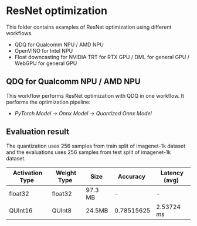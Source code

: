 # ResNet optimization

This folder contains examples of ResNet optimization using different workflows.

- QDQ for Qualcomm NPU / AMD NPU
- OpenVINO for Intel NPU
- Float downcasting for NVIDIA TRT for RTX GPU / DML for general GPU / WebGPU for general GPU

## QDQ for Qualcomm NPU / AMD NPU

This workflow performs ResNet optimization with QDQ in one workflow. It performs the optimization pipeline:

- *PyTorch Model -> Onnx Model -> Quantized Onnx Model*

## Evaluation result

The quantization uses 256 samples from train split of imagenet-1k dataset and the evaluations uses 256 samples from test split of imagenet-1k dataset.

| Activation Type&nbsp; | Weight Type&nbsp; | Size&nbsp; | Accuracy&nbsp; | Latency (avg)&nbsp; |
| --------------------- | ----------------- | ---------- | -------------- | ------------------- |
| float32               | float32           | 97.3 MB    | -              | -                   |
| QUInt16               | QUInt8            | 24.5MB     | 0.78515625     | 2.53724 ms          |

